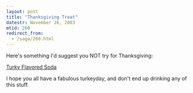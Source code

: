 ```yaml
---
layout: post
title: "Thanksgiving Treat"
datestr: November 26, 2003
mtid: 260
redirect_from:
  - /saga/260.html
---
```


Here's something I'd suggest you NOT try for Thanksgiving:

[Turky Flavored Soda](http://news.bbc.co.uk/2/hi/business/3239062.stm)

I hope you all have a fabulous turkeyday, and don't end up drinking any of this stuff.

